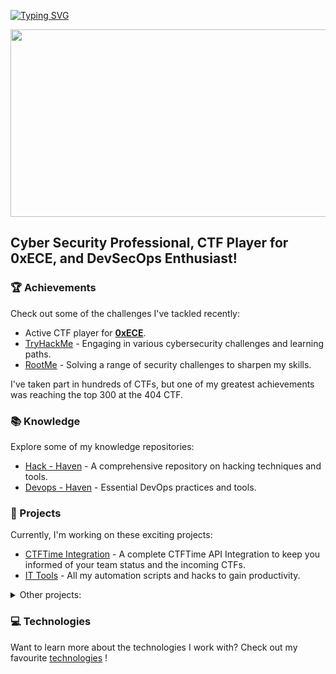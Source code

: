 [![Typing SVG](https://readme-typing-svg.herokuapp.com?font=Hack&color=%239315B7&lines=What's+up!+I'm+Tristan)](https://git.io/typing-svg)

<div align="center">
  <img src="https://media.giphy.com/media/dWesBcTLavkZuG35MI/giphy.gif" width="600" height="300"/>
</div>

## Cyber Security Professional, CTF Player for 0xECE, and DevSecOps Enthusiast!

### 🏆 Achievements

Check out some of the challenges I've tackled recently:

- Active CTF player for [**0xECE**](https://ctftime.org/team/216659/).
- [TryHackMe](https://tryhackme.com/p/Drachh) - Engaging in various cybersecurity challenges and learning paths.
- [RootMe](https://www.root-me.org/Drachh?inc=score&lang=en) - Solving a range of security challenges to sharpen my skills.

I've taken part in hundreds of CTFs, but one of my greatest achievements was reaching the top 300 at the 404 CTF.

### 📚 Knowledge

Explore some of my knowledge repositories:

- [Hack - Haven](https://github.com/tristanqtn/Hack-Haven) - A comprehensive repository on hacking techniques and tools.
- [Devops - Haven](https://github.com/tristanqtn/DevOps-Haven) - Essential DevOps practices and tools.

### 🚀 Projects

Currently, I'm working on these exciting projects:

- [CTFTime Integration](https://github.com/tristanqtn/CTFTime-Integration) - A complete CTFTime API Integration to keep you informed of your team status and the incoming CTFs.
- [IT Tools](https://github.com/tristanqtn/IT-Tools) - All my automation scripts and hacks to gain productivity.

<details>
<summary> Other projects: </summary>
During my engineering studies, I've had the occasion to work on some cool projects too:

**Apps**

- [Rhythmic Ranker](https://github.com/tristanqtn/Rhythmic-Ranker) - An solution created to capture, store, analyze and present metrics captured from a connected object.
- [Robot Controller](https://github.com/tristanqtn/Robot-Controller) - A robot controller simulator written in Java.
- [Netflix](https://github.com/tristanqtn/Netflix) - A copy of Netflix app written in Java to watch your favourite movies.
- [Cloud Express Simulator](https://github.com/tristanqtn/Cloud-Express-Simulator) - An air traffic simulator written in C++ with lots and lots of functionality.

**Electronics**

- [Neural Speech](https://github.com/tristanqtn/Neural-Speech) - A mini-home assistant hosted on Arduino board performing some sound recognition.
- [VHDL Calculator](https://github.com/tristanqtn/VHDL-Calculator) - An advanced calculator created for FPGA boards.

**Board Games**

- [Scrabble](https://github.com/tristanqtn/Scrabble) - the famous spelling game written in C.
- [Cluedo](https://github.com/tristanqtn/Cluedo) - an investigation game set in the Paris metro written in C++ and Allegro.
- [Pydoku](https://github.com/tristanqtn/Pydoku) - A simple but cool Python application to play sudoku on demand.

</details>

### 💻 Technologies

Want to learn more about the technologies I work with? Check out my favourite [technologies](./technologies/) !
